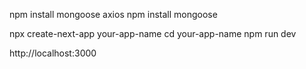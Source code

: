 npm install mongoose axios
npm install mongoose

npx create-next-app your-app-name
cd your-app-name
npm run dev

http://localhost:3000

